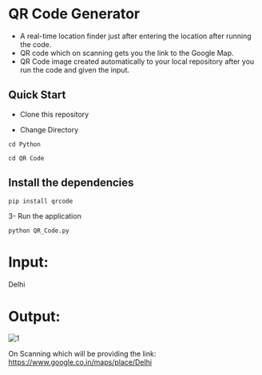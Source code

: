 # QR Code Generator

- A real-time location finder just after entering the location after running the code.
- QR code which on scanning gets you the link to the Google Map. 
- QR Code image created automatically to your local repository after you run the code and given the input.

## Quick Start
- Clone this repository

- Change Directory
```
cd Python
```
```
cd QR Code
```
   
## Install the dependencies
```
pip install qrcode
```
3- Run the application
```
python QR_Code.py
```

# Input:
Delhi

# Output:
![1](https://user-images.githubusercontent.com/67019423/135708347-49c7e945-0589-4072-b222-7fa701d6508d.png)

On Scanning which will be providing the link:<br> https://www.google.co.in/maps/place/Delhi

